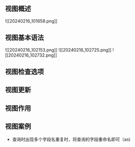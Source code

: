 ## 视图概述
![[20240216_101658.png]]
## 视图基本语法
![[20240216_102153.png]]
![[20240216_102725.png]]
![[20240216_102732.png]]
## 视图检查选项
### 
### 
## 视图更新
## 视图作用
## 视图案例
- 查询时出现多个字段名重复时，将查询的字段重命名即可（as)
